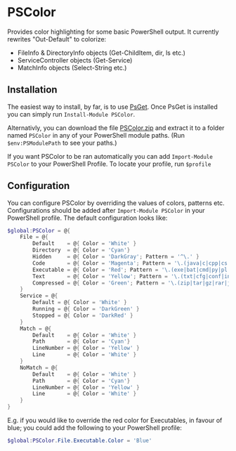 PSColor
=======

Provides color highlighting for some basic PowerShell output. It currently rewrites "Out-Default" to colorize:
* FileInfo & DirectoryInfo objects (Get-ChildItem, dir, ls etc.)
* ServiceController objects (Get-Service)
* MatchInfo objects (Select-String etc.)

## Installation

The easiest way to install, by far, is to use [PsGet](http://psget.net/). Once PsGet is installed you can simply run `Install-Module PSColor`.

Alternativly, you can download the file [PSColor.zip](https://github.com/open-coding/PSColor/raw/master/release/PSColor.zip) and extract it to a folder named `PSColor` in any of your PowerShell module paths. (Run `$env:PSModulePath` to see your paths.)

If you want PSColor to be ran automatically you can add `Import-Module PSColor` to your PowerShell Profile. To locate your profile, run `$profile`

## Configuration

You can configure PSColor by overriding the values of colors, patterns etc. Configurations should be added after `Import-Module PSColor` in your PowerShell profile. The default configuration looks like:

```powershell
$global:PSColor = @{
    File = @{
        Default    = @{ Color = 'White' }
        Directory  = @{ Color = 'Cyan'}
        Hidden     = @{ Color = 'DarkGray'; Pattern = '^\.' } 
        Code       = @{ Color = 'Magenta'; Pattern = '\.(java|c|cpp|cs|js|css|html)$' }
        Executable = @{ Color = 'Red'; Pattern = '\.(exe|bat|cmd|py|pl|ps1|psm1|vbs|rb|reg)$' }
        Text       = @{ Color = 'Yellow'; Pattern = '\.(txt|cfg|conf|ini|csv|log|config|xml|yml|md|markdown)$' }
        Compressed = @{ Color = 'Green'; Pattern = '\.(zip|tar|gz|rar|jar|war)$' }
    }
    Service = @{
        Default = @{ Color = 'White' }
        Running = @{ Color = 'DarkGreen' }
        Stopped = @{ Color = 'DarkRed' }     
    }
    Match = @{
        Default    = @{ Color = 'White' }
        Path       = @{ Color = 'Cyan'}
        LineNumber = @{ Color = 'Yellow' }
        Line       = @{ Color = 'White' }
    }
	NoMatch = @{
        Default    = @{ Color = 'White' }
        Path       = @{ Color = 'Cyan'}
        LineNumber = @{ Color = 'Yellow' }
        Line       = @{ Color = 'White' }
    }
}
```

E.g. if you would like to override the red color for Executables, in favour of blue; you could add the following to your PowerShell profile:

```powershell
$global:PSColor.File.Executable.Color = 'Blue'
```
